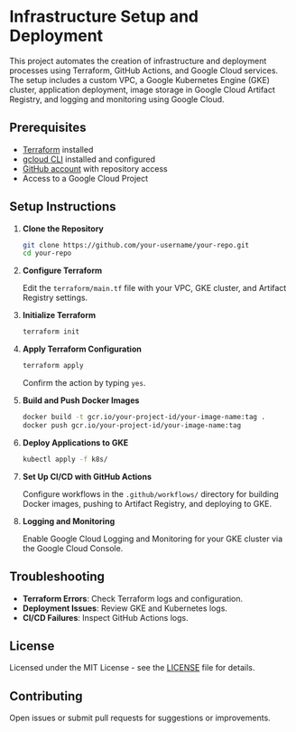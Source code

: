 # Infrastructure Setup and Deployment

This project automates the creation of infrastructure and deployment processes using Terraform, GitHub Actions, and Google Cloud services. The setup includes a custom VPC, a Google Kubernetes Engine (GKE) cluster, application deployment, image storage in Google Cloud Artifact Registry, and logging and monitoring using Google Cloud.

## Prerequisites

- [Terraform](https://www.terraform.io/downloads.html) installed
- [gcloud CLI](https://cloud.google.com/sdk/docs/install) installed and configured
- [GitHub account](https://github.com) with repository access
- Access to a Google Cloud Project

## Setup Instructions

1. **Clone the Repository**

    ```bash
    git clone https://github.com/your-username/your-repo.git
    cd your-repo
    ```

2. **Configure Terraform**

    Edit the `terraform/main.tf` file with your VPC, GKE cluster, and Artifact Registry settings.

3. **Initialize Terraform**

    ```bash
    terraform init
    ```

4. **Apply Terraform Configuration**

    ```bash
    terraform apply
    ```

    Confirm the action by typing `yes`.

5. **Build and Push Docker Images**

    ```bash
    docker build -t gcr.io/your-project-id/your-image-name:tag .
    docker push gcr.io/your-project-id/your-image-name:tag
    ```

6. **Deploy Applications to GKE**

    ```bash
    kubectl apply -f k8s/
    ```

7. **Set Up CI/CD with GitHub Actions**

    Configure workflows in the `.github/workflows/` directory for building Docker images, pushing to Artifact Registry, and deploying to GKE.

8. **Logging and Monitoring**

    Enable Google Cloud Logging and Monitoring for your GKE cluster via the Google Cloud Console.

## Troubleshooting

- **Terraform Errors**: Check Terraform logs and configuration.
- **Deployment Issues**: Review GKE and Kubernetes logs.
- **CI/CD Failures**: Inspect GitHub Actions logs.

## License

Licensed under the MIT License - see the [LICENSE](LICENSE) file for details.

## Contributing

Open issues or submit pull requests for suggestions or improvements.
